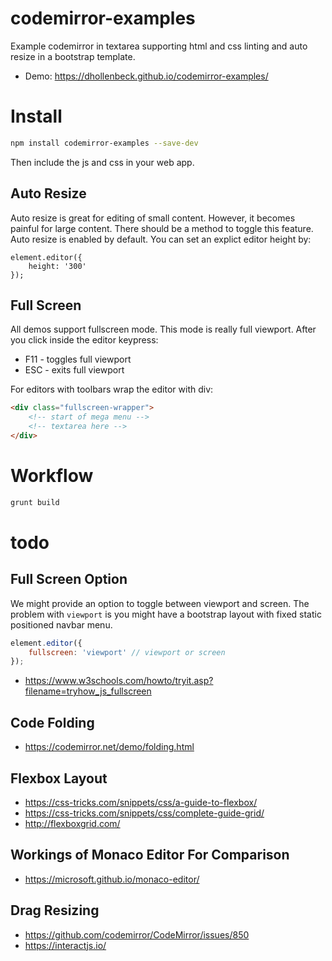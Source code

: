 # codemirror-examples
Example codemirror in textarea supporting html and css linting and auto resize in a bootstrap template.

- Demo: https://dhollenbeck.github.io/codemirror-examples/

# Install

```bash
npm install codemirror-examples --save-dev
```

Then include the js and css in your web app.

## Auto Resize
Auto resize is great for editing of small content. However, it becomes painful for large content. There should be a method to toggle this feature. Auto resize is enabled by default. You can set an explict editor height by:

```
element.editor({
	height: '300'
});
```

## Full Screen

All demos support fullscreen mode. This mode is really full viewport. After you click inside the editor keypress:

- F11 - toggles full viewport
- ESC - exits full viewport

For editors with toolbars wrap the editor with div:
```html
<div class="fullscreen-wrapper">
	<!-- start of mega menu -->
	<!-- textarea here -->
</div>
```
# Workflow

```bash
grunt build
```

# todo

## Full Screen Option
We might provide an option to toggle between viewport and screen. The problem with `viewport` is you might have a bootstrap layout with fixed static positioned navbar menu.
```js
element.editor({
	fullscreen: 'viewport' // viewport or screen
});
```

- https://www.w3schools.com/howto/tryit.asp?filename=tryhow_js_fullscreen

## Code Folding
- https://codemirror.net/demo/folding.html

## Flexbox Layout
- https://css-tricks.com/snippets/css/a-guide-to-flexbox/
- https://css-tricks.com/snippets/css/complete-guide-grid/
- http://flexboxgrid.com/

## Workings of Monaco Editor For Comparison

- https://microsoft.github.io/monaco-editor/


## Drag Resizing
- https://github.com/codemirror/CodeMirror/issues/850
- https://interactjs.io/